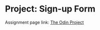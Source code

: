 # Project: Sign-up Form
Assignment page link: <a href="https://www.theodinproject.com/lessons/node-path-intermediate-html-and-css-sign-up-form">
The Odin Project</a>